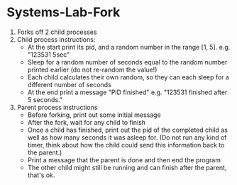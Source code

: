 # Systems-Lab-Fork

<ol>
  <li>Forks off 2 child processes</li>
  <li>
    Child process instructions:
    <ul>
      <li>At the start print its pid, and a random number in the range [1, 5]. e.g. "123531 5sec"</li>
      <li>Sleep for a random number of seconds equal to the random number printed earlier (do not re-random the value!)</li>
      <li>Each child calculates their own random, so they can each sleep for a different number of seconds</li>
      <li>At the end print a message "PID finished" e.g. "123531 finished after 5 seconds."</li>
    </ul>
  </li>
  <li>
    Parent process instructions
    <ul>
      <li>Before forking, print out some initial message</li>
      <li>After the fork, wait for any child to finish</li>
      <li>Once a child has finished, print out the pid of the completed child as well as how many seconds it was asleep for. (Do not run any kind of timer, think about how the child could send this information back to the parent.)</li>
      <li>Print a message that the parent is done and then end the program</li>
      <li>The other child might still be running and can finish after the parent, that's ok.</li>
    </ul>
  </li>
</ol>
